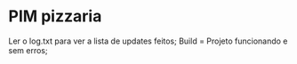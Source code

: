 # PIM pizzaria

Ler o log.txt para ver a lista de updates feitos;
Build = Projeto funcionando e sem erros;
